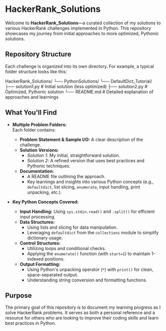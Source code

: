# HackerRank_Solutions

Welcome to **HackerRank_Solutions**—a curated collection of my solutions to various HackerRank challenges implemented in Python. This repository showcases my journey from initial approaches to more optimized, Pythonic solutions.

## Repository Structure

Each challenge is organized into its own directory. For example, a typical folder structure looks like this:

HackerRank_Solutions/ └── PythonSolutions/ └── DefaultDict_Tutorial/ ├── solution1.py # Initial solution (less optimized) ├── solution2.py # Optimized, Pythonic solution └── README.md # Detailed explanation of approaches and learnings



## What You'll Find

- **Multiple Problem Folders:**  
  Each folder contains:
  - **Problem Statement & Sample I/O:** A clear description of the challenge.
  - **Solution Versions:**  
    - *Solution 1*: My initial, straightforward solution.
    - *Solution 2*: A refined version that uses best practices and Pythonic techniques.
  - **Documentation:**  
    - A README file outlining the approach.
    - Key learnings and insights into various Python concepts (e.g., `defaultdict`, list slicing, `enumerate`, input handling, print unpacking, etc.).

- **Key Python Concepts Covered:**
  - **Input Handling:** Using `sys.stdin.read()` and `.split()` for efficient input processing.
  - **Data Structures:**  
    - Using lists and slicing for data manipulation.
    - Leveraging `defaultdict` from the `collections` module to simplify dictionary usage.
  - **Control Structures:**  
    - Utilizing loops and conditional checks.
    - Applying the `enumerate()` function (with `start=1`) to maintain 1-indexed positions.
  - **Output Formatting:**  
    - Using Python's unpacking operator (`*`) with `print()` for clean, space-separated output.
    - Understanding string conversion and formatting functions.

## Purpose

The primary goal of this repository is to document my learning progress as I solve HackerRank problems. It serves as both a personal reference and a resource for others who are looking to improve their coding skills and learn best practices in Python.
